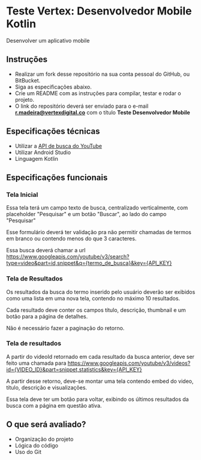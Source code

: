 # Teste Vertex: Desenvolvedor Mobile Kotlin #

Desenvolver um aplicativo mobile

## Instruções

* Realizar um fork desse repositório na sua conta pessoal do GitHub, ou BitBucket.
* Siga as especificações abaixo.
* Crie um README com as instruções para compilar, testar e rodar o projeto.
* O link do repositório deverá ser enviado para o e-mail **r.madeira@vertexdigital.co** com o título **Teste Desenvolvedor Mobile**

## Especificações técnicas

* Utilizar a [API de busca do YouTube](https://developers.google.com/youtube/v3/docs/)
* Utilizar Android Studio
* Linguagem Kotlin

## Especificações funcionais

### Tela Inicial

Essa tela terá um campo texto de busca, centralizado verticalmente, com placeholder "Pesquisar" e um botão "Buscar", ao lado do campo "Pesquisar"

Esse formulário deverá ter validação pra não permitir chamadas de termos em branco ou contendo menos do que 3 caracteres.

Essa busca deverá chamar a url https://www.googleapis.com/youtube/v3/search?type=video&part=id,snippet&q={termo_de_busca}&key={API_KEY}

### Tela de Resultados

Os resultados da busca do termo inserido pelo usuário deverão ser exibidos como uma lista em uma nova tela, contendo no máximo 10 resultados.

Cada resultado deve conter os campos título, descrição, thumbnail e um botão para a página de detalhes.

Não é necessário fazer a paginação do retorno.

### Tela de resultados

A partir do videoId retornado em cada resultado da busca anterior, deve ser feito uma chamada para https://www.googleapis.com/youtube/v3/videos?id={VIDEO_ID}&part=snippet,statistics&key={API_KEY}

A partir desse retorno, deve-se montar uma tela contendo embed do video, título, descrição e visualizações.

Essa tela deve ter um botão para voltar, exibindo os últimos resultados da busca com a página em questão ativa.


## O que será avaliado?
- Organização do projeto
- Lógica do código
- Uso do Git

